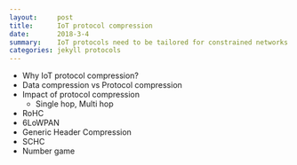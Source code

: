```yaml
---
layout:     post
title:      IoT protocol compression
date:       2018-3-4
summary:    IoT protocols need to be tailored for constrained networks. 6LoWPAN, SCHC, RoHC and other compression schemes are explained.
categories: jekyll protocols
---
```


* Why IoT protocol compression?
* Data compression vs Protocol compression
* Impact of protocol compression
    * Single hop, Multi hop
* RoHC
* 6LoWPAN
* Generic Header Compression
* SCHC
* Number game

